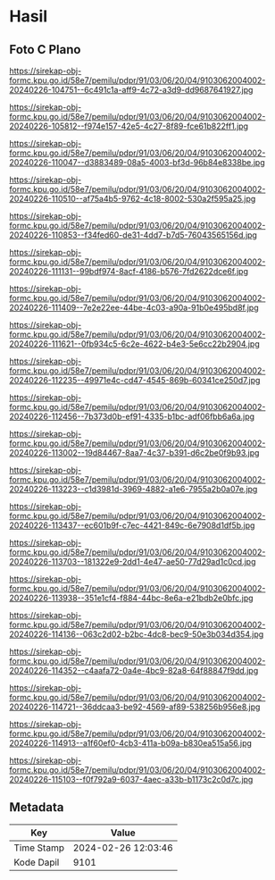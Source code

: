 # Hasil

## Foto C Plano

https://sirekap-obj-formc.kpu.go.id/58e7/pemilu/pdpr/91/03/06/20/04/9103062004002-20240226-104751--6c491c1a-aff9-4c72-a3d9-dd9687641927.jpg

https://sirekap-obj-formc.kpu.go.id/58e7/pemilu/pdpr/91/03/06/20/04/9103062004002-20240226-105812--f974e157-42e5-4c27-8f89-fce61b822ff1.jpg

https://sirekap-obj-formc.kpu.go.id/58e7/pemilu/pdpr/91/03/06/20/04/9103062004002-20240226-110047--d3883489-08a5-4003-bf3d-96b84e8338be.jpg

https://sirekap-obj-formc.kpu.go.id/58e7/pemilu/pdpr/91/03/06/20/04/9103062004002-20240226-110510--af75a4b5-9762-4c18-8002-530a2f595a25.jpg

https://sirekap-obj-formc.kpu.go.id/58e7/pemilu/pdpr/91/03/06/20/04/9103062004002-20240226-110853--f34fed60-de31-4dd7-b7d5-76043565156d.jpg

https://sirekap-obj-formc.kpu.go.id/58e7/pemilu/pdpr/91/03/06/20/04/9103062004002-20240226-111131--99bdf974-8acf-4186-b576-7fd2622dce6f.jpg

https://sirekap-obj-formc.kpu.go.id/58e7/pemilu/pdpr/91/03/06/20/04/9103062004002-20240226-111409--7e2e22ee-44be-4c03-a90a-91b0e495bd8f.jpg

https://sirekap-obj-formc.kpu.go.id/58e7/pemilu/pdpr/91/03/06/20/04/9103062004002-20240226-111621--0fb934c5-6c2e-4622-b4e3-5e6cc22b2904.jpg

https://sirekap-obj-formc.kpu.go.id/58e7/pemilu/pdpr/91/03/06/20/04/9103062004002-20240226-112235--49971e4c-cd47-4545-869b-60341ce250d7.jpg

https://sirekap-obj-formc.kpu.go.id/58e7/pemilu/pdpr/91/03/06/20/04/9103062004002-20240226-112456--7b373d0b-ef91-4335-b1bc-adf06fbb6a6a.jpg

https://sirekap-obj-formc.kpu.go.id/58e7/pemilu/pdpr/91/03/06/20/04/9103062004002-20240226-113002--19d84467-8aa7-4c37-b391-d6c2be0f9b93.jpg

https://sirekap-obj-formc.kpu.go.id/58e7/pemilu/pdpr/91/03/06/20/04/9103062004002-20240226-113223--c1d3981d-3969-4882-a1e6-7955a2b0a07e.jpg

https://sirekap-obj-formc.kpu.go.id/58e7/pemilu/pdpr/91/03/06/20/04/9103062004002-20240226-113437--ec601b9f-c7ec-4421-849c-6e7908d1df5b.jpg

https://sirekap-obj-formc.kpu.go.id/58e7/pemilu/pdpr/91/03/06/20/04/9103062004002-20240226-113703--181322e9-2dd1-4e47-ae50-77d29ad1c0cd.jpg

https://sirekap-obj-formc.kpu.go.id/58e7/pemilu/pdpr/91/03/06/20/04/9103062004002-20240226-113938--351e1cf4-f884-44bc-8e6a-e21bdb2e0bfc.jpg

https://sirekap-obj-formc.kpu.go.id/58e7/pemilu/pdpr/91/03/06/20/04/9103062004002-20240226-114136--063c2d02-b2bc-4dc8-bec9-50e3b034d354.jpg

https://sirekap-obj-formc.kpu.go.id/58e7/pemilu/pdpr/91/03/06/20/04/9103062004002-20240226-114352--c4aafa72-0a4e-4bc9-82a8-64f88847f9dd.jpg

https://sirekap-obj-formc.kpu.go.id/58e7/pemilu/pdpr/91/03/06/20/04/9103062004002-20240226-114721--36ddcaa3-be92-4569-af89-538256b956e8.jpg

https://sirekap-obj-formc.kpu.go.id/58e7/pemilu/pdpr/91/03/06/20/04/9103062004002-20240226-114913--a1f60ef0-4cb3-411a-b09a-b830ea515a56.jpg

https://sirekap-obj-formc.kpu.go.id/58e7/pemilu/pdpr/91/03/06/20/04/9103062004002-20240226-115103--f0f792a9-6037-4aec-a33b-b1173c2c0d7c.jpg


## Metadata

| Key        | Value               |
| ---------- | ------------------- |
| Time Stamp | 2024-02-26 12:03:46 |
| Kode Dapil | 9101                |



